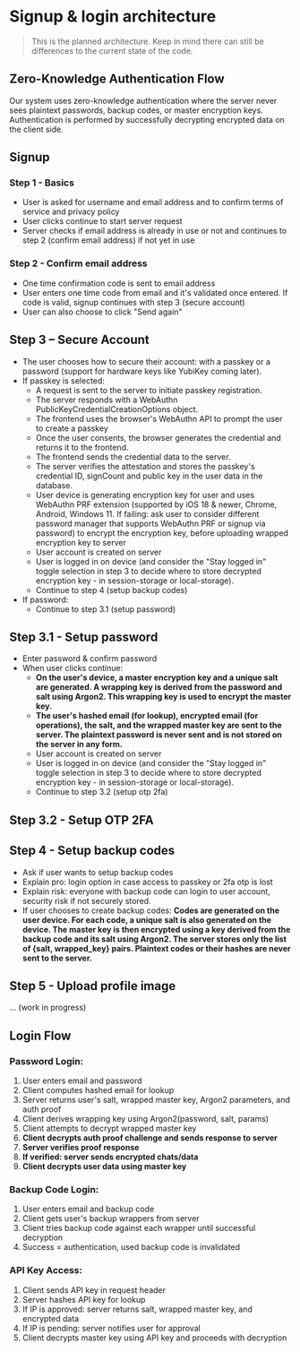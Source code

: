 # Signup & login architecture

> This is the planned architecture. Keep in mind there can still be differences to the current state of the code.

## Zero-Knowledge Authentication Flow

Our system uses zero-knowledge authentication where the server never sees plaintext passwords, backup codes, or master encryption keys. Authentication is performed by successfully decrypting encrypted data on the client side.

## Signup

### Step 1 - Basics

- User is asked for username and email address and to confirm terms of service and privacy policy
- User clicks continue to start server request
- Server checks if email address is already in use or not and continues to step 2 (confirm email address) if not yet in use

### Step 2 - Confirm email address

- One time confirmation code is sent to email address
- User enters one time code from email and it's validated once entered. If code is valid, signup continues with step 3 (secure account)
- User can also choose to click "Send again"

## Step 3 – Secure Account

- The user chooses how to secure their account: with a passkey or a password (support for hardware keys like YubiKey coming later).
- If passkey is selected:
	- A request is sent to the server to initiate passkey registration.
	- The server responds with a WebAuthn PublicKeyCredentialCreationOptions object.
	- The frontend uses the browser's WebAuthn API to prompt the user to create a passkey
	- Once the user consents, the browser generates the credential and returns it to the frontend.
	- The frontend sends the credential data to the server.
	- The server verifies the attestation and stores the passkey's credential ID, signCount and public key in the user data in the database.
	- User device is generating encryption key for user and uses WebAuthn PRF extension (supported by iOS 18 & newer, Chrome, Android, Windows 11. If failing: ask user to consider different password manager that supports WebAuthn PRF or signup via password) to encrypt the encryption key, before uploading wrapped encryption key to server
	- User account is created on server
	- User is logged in on device (and consider the "Stay logged in" toggle selection in step 3 to decide where to store decrypted encryption key - in session-storage or local-storage).
	- Continue to step 4 (setup backup codes)
- If password:
	- Continue to step 3.1 (setup password)

## Step 3.1 - Setup password

- Enter password & confirm password
- When user clicks continue:
	- **On the user's device, a master encryption key and a unique salt are generated. A wrapping key is derived from the password and salt using Argon2. This wrapping key is used to encrypt the master key.**
	- **The user's hashed email (for lookup), encrypted email (for operations), the salt, and the wrapped master key are sent to the server. The plaintext password is never sent and is not stored on the server in any form.**
	- User account is created on server
	- User is logged in on device (and consider the "Stay logged in" toggle selection in step 3 to decide where to store decrypted encryption key - in session-storage or local-storage).
	- Continue to step 3.2 (setup otp 2fa)

## Step 3.2 - Setup OTP 2FA

## Step 4 - Setup backup codes

- Ask if user wants to setup backup codes
- Explain pro: login option in case access to passkey or 2fa otp is lost
- Explain risk: everyone with backup code can login to user account, security risk if not securely stored.
- If user chooses to create backup codes: **Codes are generated on the user device. For each code, a unique salt is also generated on the device. The master key is then encrypted using a key derived from the backup code and its salt using Argon2. The server stores only the list of {salt, wrapped_key} pairs. Plaintext codes or their hashes are never sent to the server.**

## Step 5 - Upload profile image

... (work in progress)

## Login Flow

### Password Login:
1. User enters email and password
2. Client computes hashed email for lookup
3. Server returns user's salt, wrapped master key, Argon2 parameters, and auth proof
4. Client derives wrapping key using Argon2(password, salt, params)
5. Client attempts to decrypt wrapped master key
6. **Client decrypts auth proof challenge and sends response to server**
7. **Server verifies proof response**
8. **If verified: server sends encrypted chats/data**
9. **Client decrypts user data using master key**

### Backup Code Login:
1. User enters email and backup code
2. Client gets user's backup wrappers from server
3. Client tries backup code against each wrapper until successful decryption
4. Success = authentication, used backup code is invalidated

### API Key Access:
1. Client sends API key in request header
2. Server hashes API key for lookup
3. If IP is approved: server returns salt, wrapped master key, and encrypted data
4. If IP is pending: server notifies user for approval
5. Client decrypts master key using API key and proceeds with decryption